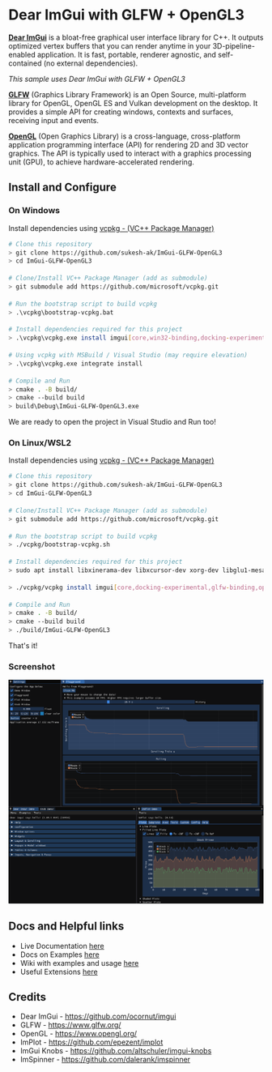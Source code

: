 # Dear ImGui with GLFW + OpenGL3

[**Dear ImGui**](https://github.com/ocornut/imgui) is a bloat-free graphical user interface library for C++. It outputs optimized vertex buffers that you can render anytime in your 3D-pipeline-enabled application. It is fast, portable, renderer agnostic, and self-contained (no external dependencies).

*This sample uses Dear ImGui with GLFW + OpenGL3*

[**GLFW**](https://www.glfw.org/) (Graphics Library Framework) is an Open Source, multi-platform library for OpenGL, OpenGL ES and Vulkan development on the desktop. It provides a simple API for creating windows, contexts and surfaces, receiving input and events.

[**OpenGL**](https://www.opengl.org/) (Open Graphics Library) is a cross-language, cross-platform application programming interface (API) for rendering 2D and 3D vector graphics. The API is typically used to interact with a graphics processing unit (GPU), to achieve hardware-accelerated rendering.

## Install and Configure
### On Windows
Install dependencies using [vcpkg - (VC++ Package Manager)](https://vcpkg.io/en/index.html) 
```bash
# Clone this repository
> git clone https://github.com/sukesh-ak/ImGui-GLFW-OpenGL3
> cd ImGui-GLFW-OpenGL3

# Clone/Install VC++ Package Manager (add as submodule)
> git submodule add https://github.com/microsoft/vcpkg.git

# Run the bootstrap script to build vcpkg
> .\vcpkg\bootstrap-vcpkg.bat

# Install dependencies required for this project
> .\vcpkg\vcpkg.exe install imgui[core,win32-binding,docking-experimental,glfw-binding,opengl3-binding]:x64-windows

# Using vcpkg with MSBuild / Visual Studio (may require elevation)
> .\vcpkg\vcpkg.exe integrate install

# Compile and Run
> cmake . -B build/
> cmake --build build
> build\Debug\ImGui-GLFW-OpenGL3.exe

```
We are ready to open the project in Visual Studio and Run too!


### On Linux/WSL2
Install dependencies using [vcpkg - (VC++ Package Manager)](https://vcpkg.io/en/index.html) 

```bash
# Clone this repository
> git clone https://github.com/sukesh-ak/ImGui-GLFW-OpenGL3
> cd ImGui-GLFW-OpenGL3

# Clone/Install VC++ Package Manager (add as submodule)
> git submodule add https://github.com/microsoft/vcpkg.git

# Run the bootstrap script to build vcpkg
> ./vcpkg/bootstrap-vcpkg.sh

# Install dependencies required for this project
> sudo apt install libxinerama-dev libxcursor-dev xorg-dev libglu1-mesa-dev pkg-config

> ./vcpkg/vcpkg install imgui[core,docking-experimental,glfw-binding,opengl3-binding]:x64-linux

# Compile and Run
> cmake . -B build/ 
> cmake --build build
> ./build/ImGui-GLFW-OpenGL3

```
That's it!

### Screenshot
![Screenshot](assets/screenshot.png)  

## Docs and Helpful links
- Live Documentation [here](https://pthom.github.io/imgui_manual_online/manual/imgui_manual.html)
- Docs on Examples [here](https://github.com/ocornut/imgui/blob/master/docs/EXAMPLES.md)
- Wiki with examples and usage [here](https://github.com/ocornut/imgui/wiki)
- Useful Extensions [here](https://github.com/ocornut/imgui/wiki/Useful-Extensions)
## Credits
- Dear ImGui - https://github.com/ocornut/imgui  
- GLFW - https://www.glfw.org/  
- OpenGL - https://www.opengl.org/  
- ImPlot - https://github.com/epezent/implot  
- ImGui Knobs - https://github.com/altschuler/imgui-knobs  
- ImSpinner - https://github.com/dalerank/imspinner


